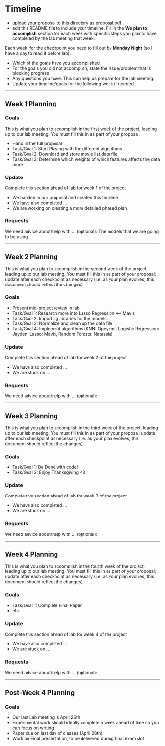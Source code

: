 # Timeline
* upload your proposal to this directory as proposal.pdf
* edit this README file to include your timeline.  Fill in the **We plan to accomplish** section for each week with specific steps you plan to have completed by the lab meeting that week.

Each week, for the checkpoint you need to fill out by **Monday Night** (so I have a day to read it before lab):
* Which of the goals have you accomplished
* For the goals you did not accomplish, state the issue/problem that is blocking progress
* Any questions you have.  This can help us prepare for the lab meeting.
* Update your timeline/goals for the following week if needed

-------
## Week 1 Planning

### Goals ###
This is what you plan to accomplish in the first week of the project, leading up
to our lab meeting.  You must fill this in as part of your proposal.
* Hand in the full proposal
* Task/Goal 1: Start Playing with the different algorithms
* Task/Goal 2: Download and store movie list data file 
* Task/Goal 3: Determine which weights of which features affects the data more 

### Update ###

Complete this section ahead of lab for week 1 of the project
* We handed in our proposal and created this timeline
* We have also completed ...
* We are working on creating a more detailed phased plan

### Requests ###
We need advice about/help with ... (optional): The models that we are going to be using

------
## Week 2 Planning

This is what you plan to accomplish in the second week of the project, leading up
to our lab meeting.  You must fill this in as part of your proposal; update after
each checkpoint as necessary (i.e. as your plan evolves, this document should
reflect the changes). 

### Goals ###

* Present mid-project review in lab
* Task/Goal 1: Research more into Lasso Regression <-- Mavis
* Task/Gaol 2: Importing libraries for the models
* Task/Goal 3: Normalize and clean up the data file
* Task/Goal 4: Implement algorithms (KNN: Opeyemi, Logistic Regression: Jayden, Lasso: Mavis, Random Forests: Natassia)

### Update ###

Complete this section ahead of lab for week 2 of the project
* We have also completed ...
* We are stuck on ...

### Requests ###
We need advice about/help with ... (optional):

------
## Week 3 Planning

This is what you plan to accomplish in the third week of the project, leading up
to our lab meeting.  You must fill this in as part of your proposal; update after
each checkpoint as necessary (i.e. as your plan evolves, this document should
reflect the changes). 

### Goals ###

* Task/Goal 1: Be Done with code!
* Task/Goal 2: Enjoy Thanksgiving <3

### Update ###

Complete this section ahead of lab for week 3 of the project

* We have also completed ...
* We are stuck on ...

### Requests ###
We need advice about/help with ... (optional):


------
## Week 4 Planning

This is what you plan to accomplish in the fourth week of the project, leading up
to our lab meeting.  You must fill this in as part of your proposal; update after
each checkpoint as necessary (i.e. as your plan evolves, this document should
reflect the changes). 

### Goals ###

* Task/Goal 1: Complete Final Paper
* etc.

### Update ###

Complete this section ahead of lab for week 4 of the project

* We have also completed ...
* We are stuck on ...

### Requests ###
We need advice about/help with ... (optional):

------

## Post-Week 4 Planning

### Goals ###

* Our last Lab meeting is April 26th
* Experimental work should ideally complete a week ahead of time so you can focus on writing
* Paper due on last day of classes (April 28th)
* Work on Final presentation, to be delivered during final exam slot
